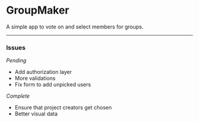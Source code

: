 # GroupMaker

A simple app to vote on and select members for groups.

---

### Issues

*Pending*

- Add authorization layer
- More validations
- Fix form to add unpicked users

*Complete*

- Ensure that project creators get chosen
- Better visual data